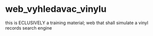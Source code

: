 # web_vyhledavac_vinylu
this is ECLUSIVELY a training material; web that shall simulate a vinyl records search engine
